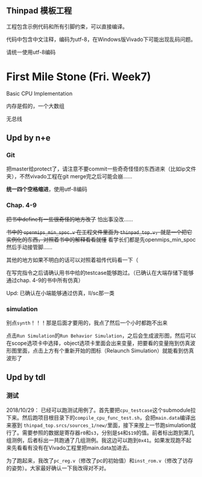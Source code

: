 Thinpad 模板工程
---------------

工程包含示例代码和所有引脚约束，可以直接编译。

代码中包含中文注释，编码为utf-8，在Windows版Vivado下可能出现乱码问题。

请统一使用utf-8编码


# First Mile Stone (Fri. Week7)

Basic CPU Implementation

内存是假的，一个大数组

无总线

## Upd by n+e

### Git

把master给protect了，请注意不要commit一些奇奇怪怪的东西进来（比如ip文件夹），不然vivado工程在git merge完之后可能会崩……

**统一四个空格缩进**，使用utf-8编码

### Chap. 4-9

<s>把书中define有一些很奇怪的地方改了</s> 怕出事没改……

<s>书中的 `openmips_min_spoc.v` 在工程文件里面为  `thinpad_top.v`，就是一个把它实例化的东西，对照着书中的解释看看就懂</s> 看学长们都是先openmips_min_spoc然后手动接管脚……

其他的地方如果不明白的话可以对照着祖传代码看一下（

在写完指令之后请确认用书中给的testcase能够跑过。（已确认在大端存储下能够通过chap. 4-9的书中所有仿真）

Upd: 已确认在小端能够通过仿真，ll/sc那一类

### simulation

别点`synth`！！！那是后面才要用的，我点了然后一个小时都跑不出来

点击`Run Simulation`的`Run Behavior Simulation`，之后会生成波形图，然后可以在scope选项卡中选择，object选项卡里面会出来变量，把要看的变量拖到仿真波形图里面，点击上方有个重新开始的图标（Relaunch Simulation）就能看到仿真波形了

## Upd by tdl

### 测试

2018/10/29： 已经可以跑测试用例了。首先要把`cpu_testcase`这个submodule拉下来。然后跑项目根目录下的`compile_cpu_func_test.sh`，会把`main.data`编译出来塞到
`thinpad_top.srcs/sources_1/new/`里面，接下来按上一节跑simulation就行了。需要参照的数据是寄存器`r0`和`s3`，分别是`$4`和`$19`的值。前者标出跑到第几组测例，后者标出一共跑通了几组测例。我这边可以跑到`0x41`。如果发现跑不起来先看看有没有在Vivado工程里把main.data加进去。

为了跑起来，我改了`pc_reg.v`（修改了pc的初始值）和`inst_rom.v`（修改了访存的姿势）。大家最好确认一下我改得对不对。